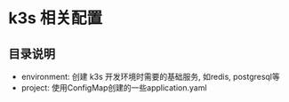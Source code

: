 # k3s 相关配置

## 目录说明

- environment: 创建 k3s 开发环境时需要的基础服务, 如redis, postgresql等
- project: 使用ConfigMap创建的一些application.yaml

